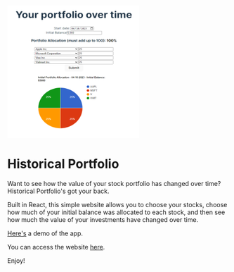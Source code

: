 <img src="./src/assets/snippet.png" width="300" height="300" />

# Historical Portfolio

Want to see how the value of your stock portfolio has changed over time? Historical Portfolio's got your back.

Built in React, this simple website allows you to choose your stocks, choose how much of your initial balance was allocated to each stock, and then see how much the value of your investments have changed over time.

[Here's](https://youtu.be/eDzOpBmo-EI) a demo of the app.

You can access the website [here](https://historical-portfolio.vercel.app/).

Enjoy!
